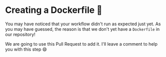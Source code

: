 # Creating a Dockerfile 🐳

You may have noticed that your workflow didn't run as expected just yet.  As you may have guessed, the reason is that we don't yet have a `Dockerfile` in our repository!

We are going to use this Pull Request to add it.  I'll leave a comment to help you with this step 😄

